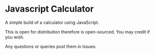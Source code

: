 # Javascript Calculator
A simple build of a calculator using JavaScript.


This is open for distribution therefore is open-sourced. You may credit if you wish. 

Any questions or queries post them in Issues.
